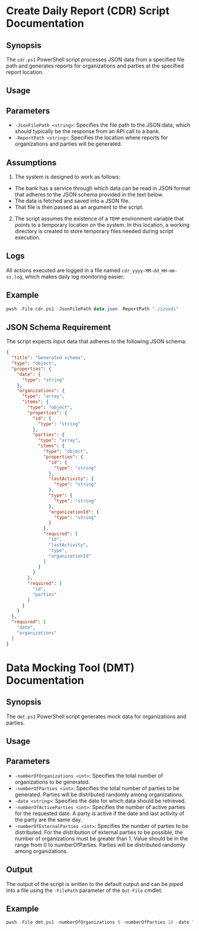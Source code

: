 # Create Daily Report (CDR) Script Documentation

## Synopsis
The `cdr.ps1` PowerShell script processes JSON data from a specified file path and generates reports for organizations and parties at the specified report location.

## Usage

## Parameters
- `-JsonFilePath <string>`: Specifies the file path to the JSON data, which should typically be the response from an API call to a bank.
- `-ReportPath <string>`: Specifies the location where reports for organizations and parties will be generated.

## Assumptions

1. The system is designed to work as follows:
  - The bank has a service through which data can be read in JSON format that adheres to the JSON schema provided in the text below.
  - The data is fetched and saved into a JSON file.
  - That file is then passed as an argument to the script.
2. The script assumes the existence of a `TEMP` environment variable that points to a temporary location on the system. In this location, a working directory is created to store temporary files needed during script execution.

## Logs
All actions executed are logged in a file named `cdr_yyyy-MM-dd_HH-mm-ss.log`, which makes daily log monitoring easier.

## Example
```powershell
pwsh -File cdr.ps1 -JsonFilePath data.json -ReportPath "./izvodi"
```

## JSON Schema Requirement
The script expects input data that adheres to the following JSON schema:

```json
{
  "title": "Generated schema",
  "type": "object",
  "properties": {
    "date": {
      "type": "string"
    },
    "organizations": {
      "type": "array",
      "items": {
        "type": "object",
        "properties": {
          "id": {
            "type": "string"
          },
          "parties": {
            "type": "array",
            "items": {
              "type": "object",
              "properties": {
                "id": {
                  "type": "string"
                },
                "lastActivity": {
                  "type": "string"
                },
                "type": {
                  "type": "string"
                },
                "organizationId": {
                  "type": "string"
                }
              },
              "required": [
                "id",
                "lastActivity",
                "type",
                "organizationId"
              ]
            }
          }
        },
        "required": [
          "id",
          "parties"
        ]
      }
    }
  },
  "required": [
    "date",
    "organizations"
  ]
}
```

# Data Mocking Tool (DMT) Documentation

## Synopsis
The `dmt.ps1` PowerShell script generates mock data for organizations and parties.

## Usage

## Parameters
- `-numberOfOrganizations <int>`: Specifies the total number of organizations to be generated.
- `-numberOfParties <int>`: Specifies the total number of parties to be generated. Parties will be distributed randomly among organizations.
- `-date <string>`: Specifies the date for which data should be retrieved.
- `-numberOfActiveParties <int>`: Specifies the number of active parties for the requested date. A party is active if the date and last activity of the party are the same day.
- `-numberOfExternalParties <int>`: Specifies the number of parties to be distributed. For the distribution of external parties to be possible, the number of organizations must be greater than 1. Value should be in the range from 0 to numberOfParties. Parties will be distributed randomly among organizations.

## Output
The output of the script is written to the default output and can be piped into a file using the `-FilePath` parameter of the `Out-File` cmdlet.

## Example
```powershell
pwsh -File dmt.ps1 -numberOfOrganizations 8 -numberOfParties 10 -date "2024-02-02" -numberOfActiveParties 5 -numberOfExternalParties 4 | Out-File -FilePath test.json
```
